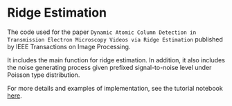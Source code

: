 # Ridge Estimation

The code used for the paper `Dynamic Atomic Column Detection in Transmission Electron Microscopy Videos via Ridge Estimation` published by IEEE Transactions on Image Processing.

It includes the main function for ridge estimation. In addition, it also includes the noise generating process given prefixed signal-to-noise level under Poisson type distribution.

For more details and examples of implementation, see the tutorial notebook [here](https://github.com/XycYuchenXu/Ridge-Estimation/blob/main/Tutorial.ipynb).